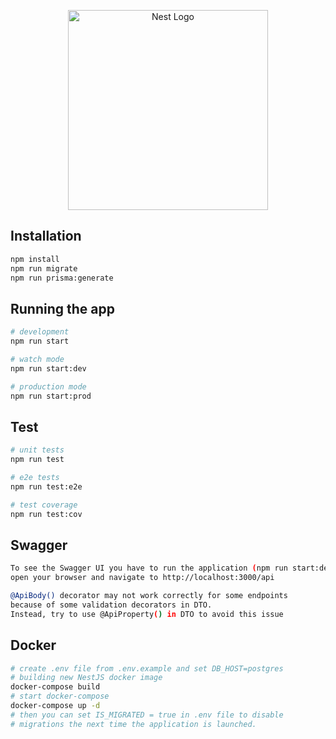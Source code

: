 <p align="center">
  <a href="http://nestjs.com/" target="blank"><img src="https://nestjs.com/img/logo_text.svg" width="320" alt="Nest Logo" /></a>
</p>

## Installation

```bash
npm install
npm run migrate
npm run prisma:generate
```

## Running the app

```bash
# development
npm run start

# watch mode
npm run start:dev

# production mode
npm run start:prod
```

## Test

```bash
# unit tests
npm run test

# e2e tests
npm run test:e2e

# test coverage
npm run test:cov
```

## Swagger

```bash
To see the Swagger UI you have to run the application (npm run start:dev),
open your browser and navigate to http://localhost:3000/api

@ApiBody() decorator may not work correctly for some endpoints
because of some validation decorators in DTO.
Instead, try to use @ApiProperty() in DTO to avoid this issue
```

## Docker

```bash
# create .env file from .env.example and set DB_HOST=postgres
# building new NestJS docker image
docker-compose build
# start docker-compose
docker-compose up -d
# then you can set IS_MIGRATED = true in .env file to disable
# migrations the next time the application is launched.
```

